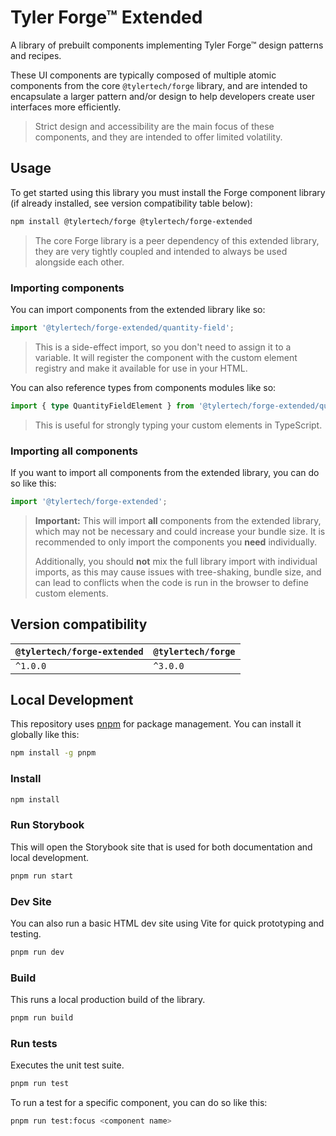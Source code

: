 # Tyler Forge™ Extended

A library of prebuilt components implementing Tyler Forge™ design patterns and recipes.

These UI components are typically composed of multiple atomic components from the core `@tylertech/forge`
library, and are intended to encapsulate a larger pattern and/or design to help developers create user
interfaces more efficiently.

> Strict design and accessibility are the main focus of these components, and they are intended to offer limited volatility.

## Usage

To get started using this library you must install the Forge component library (if already installed, see version
compatibility table below):

```bash
npm install @tylertech/forge @tylertech/forge-extended
```

> The core Forge library is a peer dependency of this extended library, they are very tightly coupled and
> intended to always be used alongside each other.

### Importing components

You can import components from the extended library like so:

```javascript
import '@tylertech/forge-extended/quantity-field';
```

> This is a side-effect import, so you don't need to assign it to a variable. It will register the component with the
> custom element registry and make it available for use in your HTML.

You can also reference types from components modules like so:

```typescript
import { type QuantityFieldElement } from '@tylertech/forge-extended/quantity-field';
```

> This is useful for strongly typing your custom elements in TypeScript.

### Importing **all** components

If you want to import all components from the extended library, you can do so like this:

```javascript
import '@tylertech/forge-extended';
```

> **Important:** This will import **all** components from the extended library, which may not be necessary and could
> increase your bundle size. It is recommended to only import the components you **need** individually.
>
> Additionally, you should **not** mix the full library import with individual imports, as this may cause issues with
> tree-shaking, bundle size, and can lead to conflicts when the code is run in the browser to define custom elements.

## Version compatibility

| `@tylertech/forge-extended` | `@tylertech/forge` |
| --------------------------- | ------------------ |
| `^1.0.0`                    | `^3.0.0`           |

## Local Development

This repository uses [pnpm](https://pnpm.io/) for package management. You can install it globally like this:

```bash
npm install -g pnpm
```

### Install

```bash
npm install
```

### Run Storybook

This will open the Storybook site that is used for both documentation and local development.

```bash
pnpm run start
```

### Dev Site

You can also run a basic HTML dev site using Vite for quick prototyping and testing.

```bash
pnpm run dev
```

### Build

This runs a local production build of the library.

```bash
pnpm run build
```

### Run tests

Executes the unit test suite.

```bash
pnpm run test
```

To run a test for a specific component, you can do so like this:

```bash
pnpm run test:focus <component name>
```
